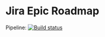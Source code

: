# Jira Epic Roadmap

Pipeline: [![Build status](https://ci.appveyor.com/api/projects/status/gxvk7u8k1qrkw0g9?svg=true)](https://ci.appveyor.com/project/Suremaker/jiraepicroadmap)
